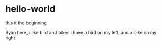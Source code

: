 # hello-world
this it the beginning

Ryan here, i like bird and bikes
i have a bird on my left, and a bike on my right
